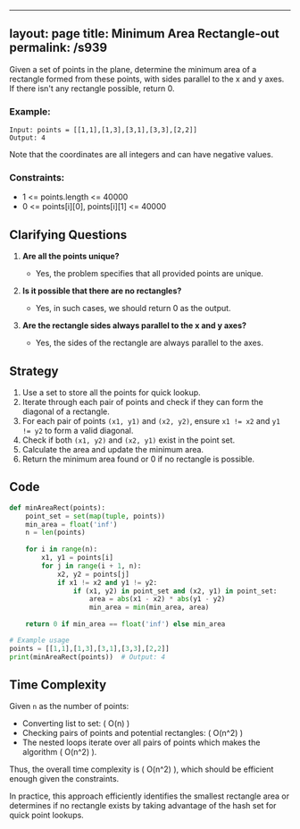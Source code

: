 
---
layout: page
title:  Minimum Area Rectangle-out
permalink: /s939
---

Given a set of points in the plane, determine the minimum area of a rectangle formed from these points, with sides parallel to the x and y axes. If there isn't any rectangle possible, return 0.

### Example:
```
Input: points = [[1,1],[1,3],[3,1],[3,3],[2,2]]
Output: 4
```

Note that the coordinates are all integers and can have negative values. 

### Constraints:
- 1 <= points.length <= 40000
- 0 <= points[i][0], points[i][1] <= 40000

## Clarifying Questions

1. **Are all the points unique?**
   - Yes, the problem specifies that all provided points are unique.

2. **Is it possible that there are no rectangles?**
   - Yes, in such cases, we should return 0 as the output.

3. **Are the rectangle sides always parallel to the x and y axes?**
   - Yes, the sides of the rectangle are always parallel to the axes.

## Strategy

1. Use a set to store all the points for quick lookup.
2. Iterate through each pair of points and check if they can form the diagonal of a rectangle.
3. For each pair of points `(x1, y1)` and `(x2, y2)`, ensure `x1 != x2` and `y1 != y2` to form a valid diagonal.
4. Check if both `(x1, y2)` and `(x2, y1)` exist in the point set.
5. Calculate the area and update the minimum area.
6. Return the minimum area found or 0 if no rectangle is possible.

## Code

```python
def minAreaRect(points):
    point_set = set(map(tuple, points))
    min_area = float('inf')
    n = len(points)
    
    for i in range(n):
        x1, y1 = points[i]
        for j in range(i + 1, n):
            x2, y2 = points[j]
            if x1 != x2 and y1 != y2:
                if (x1, y2) in point_set and (x2, y1) in point_set:
                    area = abs(x1 - x2) * abs(y1 - y2)
                    min_area = min(min_area, area)
    
    return 0 if min_area == float('inf') else min_area

# Example usage
points = [[1,1],[1,3],[3,1],[3,3],[2,2]]
print(minAreaRect(points))  # Output: 4
```

## Time Complexity

Given `n` as the number of points:
- Converting list to set: \( O(n) \)
- Checking pairs of points and potential rectangles: \( O(n^2) \)
- The nested loops iterate over all pairs of points which makes the algorithm \( O(n^2) \).

Thus, the overall time complexity is \( O(n^2) \), which should be efficient enough given the constraints.

In practice, this approach efficiently identifies the smallest rectangle area or determines if no rectangle exists by taking advantage of the hash set for quick point lookups.